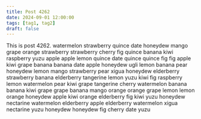 ```yaml
---
title: Post 4262
date: 2024-09-01 12:00:00
tags: [tag1, tag2]
draft: false
---
```

This is post 4262.
watermelon
strawberry
quince
date
honeydew
mango
grape
orange
strawberry
strawberry
cherry
fig
quince
banana
kiwi
raspberry
yuzu
apple
apple
lemon
quince
date
quince
quince
fig
fig
apple
kiwi
grape
banana
banana
date
apple
honeydew
ugli
lemon
banana
pear
honeydew
lemon
mango
strawberry
pear
xigua
honeydew
elderberry
strawberry
banana
elderberry
tangerine
lemon
yuzu
kiwi
fig
raspberry
lemon
watermelon
pear
kiwi
grape
tangerine
cherry
watermelon
banana
banana
kiwi
grape
grape
banana
mango
orange
orange
grape
lemon
lemon
orange
honeydew
apple
kiwi
orange
elderberry
fig
kiwi
yuzu
honeydew
nectarine
watermelon
elderberry
apple
elderberry
watermelon
xigua
nectarine
yuzu
honeydew
honeydew
fig
cherry
date
yuzu
